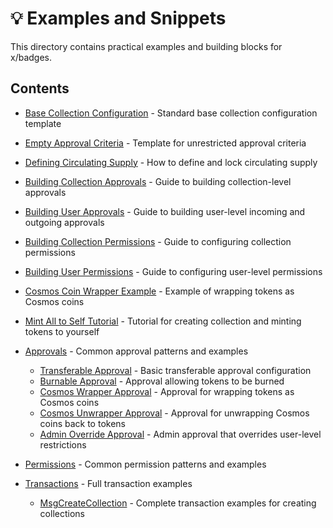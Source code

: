 # 💡 Examples and Snippets

This directory contains practical examples and building blocks for x/badges.

## Contents

-   [Base Collection Configuration](base-collection-details.md) - Standard base collection configuration template
-   [Empty Approval Criteria](empty-approval-criteria.md) - Template for unrestricted approval criteria
-   [Defining Circulating Supply](defining-circulating-supply.md) - How to define and lock circulating supply
-   [Building Collection Approvals](building-collection-approvals.md) - Guide to building collection-level approvals
-   [Building User Approvals](building-user-approvals.md) - Guide to building user-level incoming and outgoing approvals
-   [Building Collection Permissions](building-collection-permissions.md) - Guide to configuring collection permissions
-   [Building User Permissions](building-user-permissions.md) - Guide to configuring user-level permissions
-   [Cosmos Coin Wrapper Example](cosmos-coin-wrapper-example.md) - Example of wrapping tokens as Cosmos coins
-   [Mint All to Self Tutorial](mint-all-to-self-tutorial.md) - Tutorial for creating collection and minting tokens to yourself

-   [Approvals](approvals/) - Common approval patterns and examples
    -   [Transferable Approval](approvals/transferable-approval.md) - Basic transferable approval configuration
    -   [Burnable Approval](approvals/burnable-approval.md) - Approval allowing tokens to be burned
    -   [Cosmos Wrapper Approval](approvals/cosmos-wrapper-approval.md) - Approval for wrapping tokens as Cosmos coins
    -   [Cosmos Unwrapper Approval](approvals/cosmos-unwrapper-approval.md) - Approval for unwrapping Cosmos coins back to tokens
    -   [Admin Override Approval](approvals/admin-override-approval.md) - Admin approval that overrides user-level restrictions

-   [Permissions](permissions/) - Common permission patterns and examples
-   [Transactions](txs/) - Full transaction examples
    -   [MsgCreateCollection](txs/msgcreatecollection/) - Complete transaction examples for creating collections
